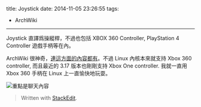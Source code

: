 title: Joystick
date: 2014-11-05 23:26:55
tags:
- ArchWiki
---
Joystick 直譯爲操縱桿，不過也包括 XBOX 360 Controller, PlayStation 4 Controller 遊戲手柄等在內。

ArchWiki 很神奇，[連這方面的內容都有](https://wiki.archlinux.org/index.php/Joystick)。不過 Linux 內核本來就支持 Xbox 360 controller, 而且最近的 3.17 版本也剛剛支持 Xbox One controller. 我就一直用 Xbox 360 手柄在 Linux 上一直愉快地玩耍。

![重點是聊天內容](https://lh4.googleusercontent.com/-_ZhduAZuT7g/VFpEixfCniI/AAAAAAAAIpY/JHArY_Qzzn0/s0/IMG_20140714_203845.jpg)

> Written with [StackEdit](https://stackedit.io/).